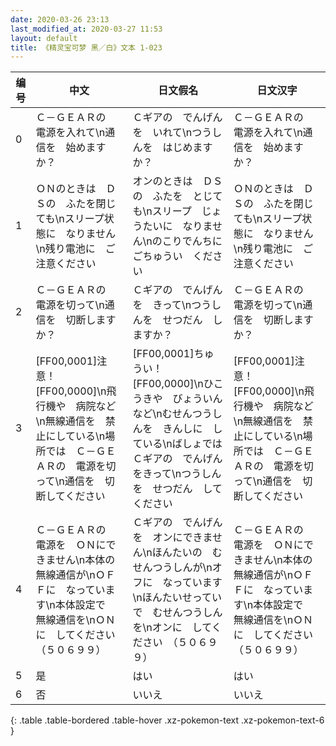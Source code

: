```yaml
---
date: 2020-03-26 23:13
last_modified_at: 2020-03-27 11:53
layout: default
title: 《精灵宝可梦 黑／白》文本 1-023
---
```

| 编号 | 中文 | 日文假名 | 日文汉字 |
| ---- | ---- | ---- | --- |
| 0 | Ｃ－ＧＥＡＲの　電源を入れて\n通信を　始めますか？ | Ｃギアの　でんげんを　いれて\nつうしんを　はじめますか？ | Ｃ－ＧＥＡＲの　電源を入れて\n通信を　始めますか？ |
| 1 | ＯＮのときは　ＤＳの　ふたを閉じても\nスリープ状態に　なりません\n残り電池に　ご注意ください | オンのときは　ＤＳの　ふたを　とじても\nスリープ　じょうたいに　なりません\nのこりでんちに　ごちゅうい　ください | ＯＮのときは　ＤＳの　ふたを閉じても\nスリープ状態に　なりません\n残り電池に　ご注意ください |
| 2 | Ｃ－ＧＥＡＲの　電源を切って\n通信を　切断しますか？ | Ｃギアの　でんげんを　きって\nつうしんを　せつだん　しますか？ | Ｃ－ＧＥＡＲの　電源を切って\n通信を　切断しますか？ |
| 3 | [FF00,0001]注意！[FF00,0000]\n飛行機や　病院など\n無線通信を　禁止にしている\n場所では　Ｃ－ＧＥＡＲの　電源を切って\n通信を　切断してください | [FF00,0001]ちゅうい！[FF00,0000]\nひこうきや　びょういんなど\nむせんつうしんを　きんしに　している\nばしょでは　Ｃギアの　でんげんをきって\nつうしんを　せつだん　してください | [FF00,0001]注意！[FF00,0000]\n飛行機や　病院など\n無線通信を　禁止にしている\n場所では　Ｃ－ＧＥＡＲの　電源を切って\n通信を　切断してください |
| 4 | Ｃ－ＧＥＡＲの　電源を　ＯＮにできません\n本体の　無線通信が\nＯＦＦに　なっています\n本体設定で　無線通信を\nＯＮに　してください　（５０６９９） | Ｃギアの　でんげんを　オンにできません\nほんたいの　むせんつうしんが\nオフに　なっています\nほんたいせっていで　むせんつうしんを\nオンに　してください　（５０６９９） | Ｃ－ＧＥＡＲの　電源を　ＯＮにできません\n本体の　無線通信が\nＯＦＦに　なっています\n本体設定で　無線通信を\nＯＮに　してください　（５０６９９） |
| 5 | 是 | はい | はい |
| 6 | 否 | いいえ | いいえ |
{: .table .table-bordered .table-hover .xz-pokemon-text .xz-pokemon-text-6 }